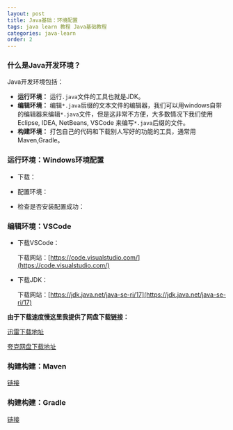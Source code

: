 ```yaml
---
layout: post
title: Java基础：环境配置
tags: java learn 教程 Java基础教程
categories: java-learn
order: 2
---
```

### 什么是Java开发环境？
Java开发环境包括：
* **运行环境：** 运行`.java`文件的工具也就是JDK。
* **编辑环境：** 编辑`*.java`后缀的文本文件的编辑器，我们可以用windows自带的编辑器来编辑`*.java`文件，但是这非常不方便，大多数情况下我们使用Eclipse, IDEA, NetBeans, VSCode 来编写`*.java`后缀的文件。
* **构建环境：** 打包自己的代码和下载别人写好的功能的工具，通常用Maven,Gradle。

### 运行环境：Windows环境配置
* 下载：

* 配置环境：    

* 检查是否安装配置成功：


### 编辑环境：VSCode
* 下载VSCode：

  下载网站：[https://code.visualstudio.com/](https://code.visualstudio.com/)

* 下载JDK：
  
  下载网站：[https://jdk.java.net/java-se-ri/17](https://jdk.java.net/java-se-ri/17)

**由于下载速度慢这里我提供了网盘下载链接：** 

[迅雷下载地址](https://pan.xunlei.com/s/VNhMGa0nAwIpZ1dFGKWS0JBzA1?pwd=y39k#)

[夸克网盘下载地址](https://pan.quark.cn/s/28b451ebcf70)

### 构建构建：Maven
[链接](#)

### 构建构建：Gradle
[链接](#)

